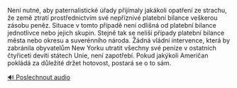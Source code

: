
Není nutné, aby paternalistické úřady přijímaly jakákoli opatření ze strachu, že země ztratí prostřednictvím své nepříznivé platební bilance veškerou zásobu peněz. Situace v tomto případě není odlišná od platební bilance jednotlivce nebo jejich skupin. Stejně tak se neliší případy platební bilance města nebo okresu a suverénního národa. Žádná vládní intervence, která by zabránila obyvatelům New Yorku utratit všechny své peníze v ostatních čtyřiceti devíti státech Unie, není zapotřebí. Pokud jakýkoli Američan pokládá za důležité držet hotovost, postará se o to sám.

[🔊 Poslechnout audio](/data/7-paragraphs/audio/chapter_83/para_002-Nen-nutn-aby-paternalistick-ady-pijmaly-ja.mp3)
